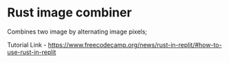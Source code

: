 # Rust image combiner

Combines two image by alternating image pixels;

Tutorial Link - https://www.freecodecamp.org/news/rust-in-replit/#how-to-use-rust-in-replit
